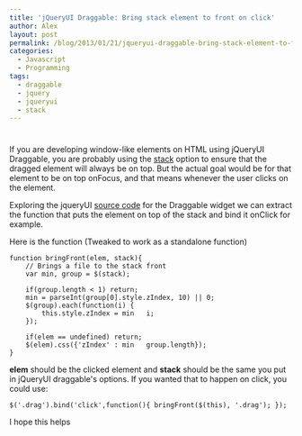 ```yaml
---
title: 'jQueryUI Draggable: Bring stack element to front on click'
author: Alex
layout: post
permalink: /blog/2013/01/21/jqueryui-draggable-bring-stack-element-to-front-on-click/
categories:
  - Javascript
  - Programming
tags:
  - draggable
  - jquery
  - jqueryui
  - stack
---
```

# 

If you are developing window-like elements on HTML using jQueryUI Draggable, you are probably using the [stack][1] option to ensure that the dragged element will always be on top. But the actual goal would be for that element to be on top onFocus, and that means whenever the user clicks on the element.

 [1]: http://api.jqueryui.com/draggable/#option-stack

Exploring the jqueryUI [source code][2] for the Draggable widget we can extract the function that puts the element on top of the stack and bind it onClick for example.

 [2]: https://github.com/jquery/jquery-ui/blob/master/ui/jquery.ui.draggable.js

Here is the function (Tweaked to work as a standalone function)

    function bringFront(elem, stack){
    	// Brings a file to the stack front
    	var min, group = $(stack);
    	
    	if(group.length < 1) return;
    	min = parseInt(group[0].style.zIndex, 10) || 0;
    	$(group).each(function(i) {
    		this.style.zIndex = min   i;
    	});
    	
    	if(elem == undefined) return;
    	$(elem).css({'zIndex' : min   group.length});
    }

**elem** should be the clicked element and **stack** should be the same you put in jQueryUI draggable's options. If you wanted that to happen on click, you could use:

    $('.drag').bind('click',function(){ bringFront($(this), '.drag'); });

I hope this helps